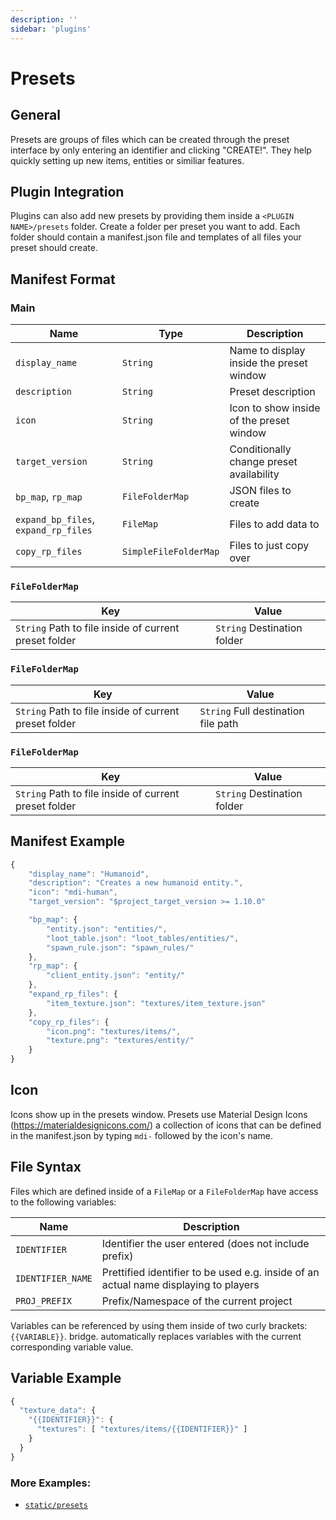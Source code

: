 ```yaml
---
description: ''
sidebar: 'plugins'
---
```


# Presets

## General

Presets are groups of files which can be created through the preset interface by only entering an identifier and clicking "CREATE!". They help quickly setting up new items, entities or similiar features.

## Plugin Integration

Plugins can also add new presets by providing them inside a `<PLUGIN NAME>/presets` folder. Create a folder per preset you want to add. Each folder should contain a manifest.json file and templates of all files your preset should create.

## Manifest Format

### Main

| Name                                 | Type                  | Description                              |
| ------------------------------------ | --------------------- | ---------------------------------------- |
| `display_name`                       | `String`              | Name to display inside the preset window |
| `description`                        | `String`              | Preset description                       |
| `icon`                               | `String`              | Icon to show inside of the preset window |
| `target_version`                     | `String`              | Conditionally change preset availability |
| `bp_map`, `rp_map`                   | `FileFolderMap`       | JSON files to create                     |
| `expand_bp_files`, `expand_rp_files` | `FileMap`             | Files to add data to                     |
| `copy_rp_files`                      | `SimpleFileFolderMap` | Files to just copy over                  |

### `FileFolderMap`

| Key                                                   | Value                       |
| ----------------------------------------------------- | --------------------------- |
| `String` Path to file inside of current preset folder | `String` Destination folder |

### `FileFolderMap`

| Key                                                   | Value                               |
| ----------------------------------------------------- | ----------------------------------- |
| `String` Path to file inside of current preset folder | `String` Full destination file path |

### `FileFolderMap`

| Key                                                   | Value                       |
| ----------------------------------------------------- | --------------------------- |
| `String` Path to file inside of current preset folder | `String` Destination folder |

## Manifest Example

```javascript
{
    "display_name": "Humanoid",
    "description": "Creates a new humanoid entity.",
    "icon": "mdi-human",
    "target_version": "$project_target_version >= 1.10.0"

    "bp_map": {
        "entity.json": "entities/",
        "loot_table.json": "loot_tables/entities/",
        "spawn_rule.json": "spawn_rules/"
    },
    "rp_map": {
        "client_entity.json": "entity/"
    },
    "expand_rp_files": {
        "item_texture.json": "textures/item_texture.json"
    },
    "copy_rp_files": {
        "icon.png": "textures/items/",
        "texture.png": "textures/entity/"
    }
}
```

## Icon
Icons show up in the presets window. Presets use Material Design Icons (https://materialdesignicons.com/) a collection of icons that can be defined in the manifest.json by typing `mdi-` followed by the icon's name.


## File Syntax

Files which are defined inside of a `FileMap` or a `FileFolderMap` have access to the following variables:

| Name              | Description                                                                          |
| ----------------- | ------------------------------------------------------------------------------------ |
| `IDENTIFIER`      | Identifier the user entered (does not include prefix)                                |
| `IDENTIFIER_NAME` | Prettified identifier to be used e.g. inside of an actual name displaying to players |
| `PROJ_PREFIX`     | Prefix/Namespace of the current project                                              |

Variables can be referenced by using them inside of two curly brackets: `{{VARIABLE}}`. bridge. automatically replaces variables with the current corresponding variable value.

## Variable Example

```javascript
{
  "texture_data": {
    "{{IDENTIFIER}}": {
      "textures": [ "textures/items/{{IDENTIFIER}}" ]
    }
  }
}
```

### More Examples:

-   [`static/presets`](https://github.com/solvedDev/bridge./tree/master/static/presets)
